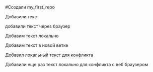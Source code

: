﻿#Создали my_first_repo

Добавили текст

добавили текст через браузер

Добавим текст локально

Добавим текст в новой ветке

Добавил локальный текст для конфликта

Добавили еще раз текст локально для конфликта с веб браузером
